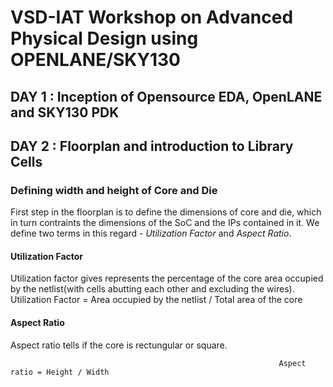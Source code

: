 # VSD-IAT Workshop on Advanced Physical Design using OPENLANE/SKY130

## DAY 1 : Inception of Opensource EDA, OpenLANE and SKY130 PDK 


## DAY 2 : Floorplan and introduction to Library Cells
### Defining width and height of Core and Die
First step in the floorplan is to define the dimensions of core and die, which in turn contraints the  dimensions of the SoC and the IPs contained in it. We define two terms in this regard - _Utilization Factor_ and _Aspect Ratio_.

#### Utilization Factor
Utilization factor gives represents the percentage of the core area occupied by the netlist(with cells abutting each other and excluding the wires).
                                         Utilization Factor = Area occupied by the netlist / Total area of the core
#### Aspect Ratio
Aspect ratio tells if the core is rectungular or square. 

                                                                Aspect ratio = Height / Width
